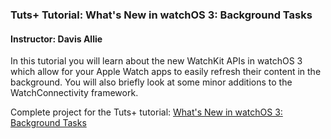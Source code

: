 ### Tuts+ Tutorial: What's New in watchOS 3: Background Tasks

#### Instructor: Davis Allie

In this tutorial you will learn about the new WatchKit APIs in watchOS 3 which allow for your Apple Watch apps to easily refresh their content in the background. You will also briefly look at some minor additions to the WatchConnectivity framework.

Complete project for the Tuts+ tutorial: [What's New in watchOS 3: Background Tasks](http://code.tutsplus.com/tutorials/whats-new-in-watchos-3-background-tasks--cms-27126)
